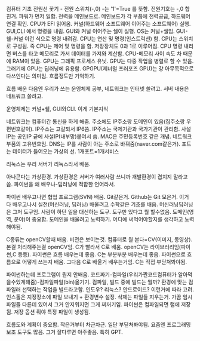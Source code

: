 컴퓨터 기초
전원선 꽃기 - 전원 스위치(-,0) -는 '1'=True 를 뜻함. 전원기호는 -,0 합친거. 파워가 먼저 일함. 전력을 메인보드로.  메인보드가 각 부품에 전력공급, 하드웨어 연결 확인. CPU가 EFI 읽어옴. 커널(하드웨어 소프트웨어 이어주는 소프트웨어) 실행. GUI,CLI 에서 명령을 내림. GUI와 커널 이어주는 쉘이 실행. OS는 커널+쉘임. GUI-쉘-커널 이런 식으로 명령 내려감. CPU는 연산 및 명령(인스트럭션) 함. CPU는 스위치로 구성됨. 즉 CPU는 제어 및 명령을 함. 저장장치도 0과 1로 이루어짐. CPU 명령 내리면 버스를 타고 메모리로 가서 데이터를 가져와 계산함. CPU-메모리 사이 속도 차 때문에 RAM이 있음. GPU는 그래픽 프로세스 유닛. GPU는 다중 작업을 병렬로 할 수 있음. 그러기에 GPU는 딥러닝에 유용함. GPGPU(제너럴 프러포즈 GPU)는 걍 아무목적으로 다쓰인다는 의미임. 흐름정도만 기억하기.

흐름 배운 다음엔 우리가 쓰는 운영체제 공부, 네트워크는 인터넷 쓸려고. 서버 내용은 네트워크 쓸려고.

운영체제는 커널+쉘, GUI와CLI. 이게 기본지식

네트워크는 컴퓨터간 통신을 하게 해줌. 주소에도 IP주소랑 도메인이 있음(집주소랑 우편번호같이). IP주소는 고갈되서 IP6씀. IP주소는 국제기관과 국가기관이 관리함. 사설IP는 공인IP 긑에 사설IP(내부망)붙여서 씀. MAC은 주민등록번호 같은 개념. 네트워크 부품의 고유번호임. DNS는 IP를 사람이 아는 주소로 바꿔줌(naver.com같은거). 포트는 데이터가 들어오는 가상의 선. 1개포트=1개서비스

리눅스는 우리 서버가 리눅스라서 배움. 

아나콘다는 가상환경. 가상환경은 서버가 여러사람 쓰니까 개발환경이 겹치지 말라고 씀. 파이썬을 왜 배우나-딥러닝에 적합한 언어라서. 

파이썬 배우고나면 협업 프로그램(SVN) 배움. Git같은거. Github는 Git 모은거. 이거 다 배우고나서 실전(머신러닝, 딥러닝) 배울려고 수학같은 기초를 배움. 머신러닝딥러닝은 그저 도구임. 사람이 하던 일을 대신하는 도구. 도구만 있다고 뭘 할수없음. 도메인(영역, 분야)이 중요함. 도메인을 배울려고 노력하기. 어디에 써먹어야할지를 생각하고 노력해야됨. 

C종류는 openCV할때 배움. 비전은 보이는것. 컴퓨터로 뭘 본다=CV(이미지, 동영상). 본걸 처리해주는걸 openCV임. C가 빨라서 C로 배움. openCV는 라이브러리임(파이썬,C 등등). 파이썬은 흐름 배우는데 좋음. C는 부분부분 배우는데 좋음. 파이썬으로 흐름으로 어떻게 쓰는지 배움. 그다음 C로 배울거 배우는거임. C는 직접 부딛쳐봐야됨. 

파이썬하는데 프로그램이 뭔지 안배움. 코드짜기-컴파일(우리가짠코드컴퓨터가 알아먹을수있게해줌)-컴파일파일(bin)옮기기. 컴파일, 빌드 중에 빌드는 뭘까? 환경에 맞는 컴파일러 선택하는 작업을 빌드라고함. 인도우? 리눅스? 안드로이드? 이런거에 따라 고려. 인스톨은 지정장소에 파일 보내기 + 환경변수 설정. 삭제는 파일들 지우는거. 가끔 임시파일들 다른데 있어서 그거 안지워지면 그게 찌꺼기임. 파이썬은 컴파일되면 램에 저장됨. 저장 옵션 줘야 특정 파일이 생성됨. 

흐름도와 계획이 중요함. 작은거부터 차근차근. 일단 부딛쳐봐야됨. 요즘엔 프로그래밍 보조 도구도 많음. 그거 잘다루면 아주좋음. 특히 GPT. 